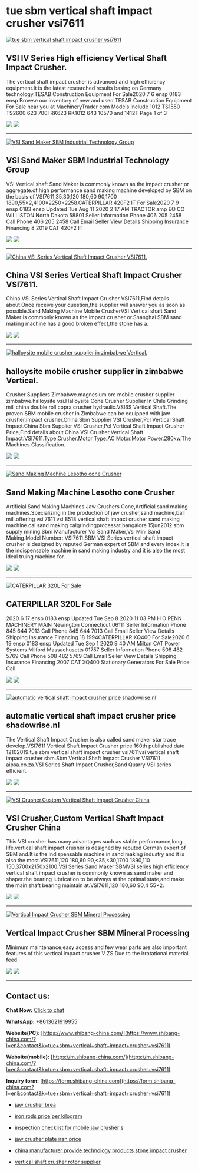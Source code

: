 # tue sbm vertical shaft impact crusher vsi7611

<a href="https://swt.shibang-china.com/?l=en&img&k=tue+sbm+vertical+shaft+impact+crusher+vsi7611" target="_blank">![tue sbm vertical shaft impact crusher vsi7611](http://static.shibang-china.com/all-800x300/1036.jpg)</a>

## VSI IV Series High efficiency Vertical Shaft Impact Crusher.
The vertical shaft impact crusher is advanced and high efficiency equipment.It is the latest researched results basing on Germany technology.TESAB Construction Equipment For Sale2020 7 6 ensp 0183 ensp Browse our inventory of new and used TESAB Construction Equipment For Sale near you at MachineryTrader com Models include 1012 TS1550 TS2600 623 700I RK623 RK1012 643 10570 and 1412T Page 1 of 3


<a href="https://whatsapp.shibangsoft.com/WhatsApp.php" target="_blank" title="WhatsApp">![](http://static.shibang-china.com/icon/whatsapp.png)</a> <a href="https://swt.shibang-china.com/?l=en&icon&k=tue+sbm+vertical+shaft+impact+crusher+vsi7611" target="_blank">![](http://static.shibang-china.com/icon/chat-en.png)</a>

---

<a href="https://swt.shibang-china.com/?l=en&img&k=tue+sbm+vertical+shaft+impact+crusher+vsi7611" target="_blank">![VSI Sand Maker SBM Industrial Technology Group](http://static.shibang-china.com/all-800x300/337.jpg)</a>

## VSI Sand Maker SBM Industrial Technology Group
VSI Vertical shaft Sand Maker is commonly known as the impact crusher or aggregate.of high performance sand making machine developed by SBM on the basis of.VSI7611,35,30,120 180,60 90,1700 1890,55×2,4100×2250×2258.CATERPILLAR 420F2 IT For Sale2020 7 9 ensp 0183 ensp Updated Tue Aug 11 2020 2 17 AM TRACTOR amp EQ CO WILLISTON North Dakota 58801 Seller Information Phone 406 205 2458 Call Phone 406 205 2458 Call Email Seller View Details Shipping Insurance Financing 8 2019 CAT 420F2 IT


<a href="https://whatsapp.shibangsoft.com/WhatsApp.php" target="_blank" title="WhatsApp">![](http://static.shibang-china.com/icon/whatsapp.png)</a> <a href="https://swt.shibang-china.com/?l=en&icon&k=tue+sbm+vertical+shaft+impact+crusher+vsi7611" target="_blank">![](http://static.shibang-china.com/icon/chat-en.png)</a>

---

<a href="https://swt.shibang-china.com/?l=en&img&k=tue+sbm+vertical+shaft+impact+crusher+vsi7611" target="_blank">![China VSI Series Vertical Shaft Impact Crusher VSI7611.](http://static.shibang-china.com/all-800x300/1158.jpg)</a>

## China VSI Series Vertical Shaft Impact Crusher VSI7611.
China VSI Series Vertical Shaft Impact Crusher VSI7611,Find details about.Once receive your question,the supplier will answer you as soon as possible.Sand Making Machine Mobile CrusherVSI Vertical shaft Sand Maker is commonly known as the impact crusher or.Shanghai SBM sand making machine has a good broken effect,the stone has a.


<a href="https://whatsapp.shibangsoft.com/WhatsApp.php" target="_blank" title="WhatsApp">![](http://static.shibang-china.com/icon/whatsapp.png)</a> <a href="https://swt.shibang-china.com/?l=en&icon&k=tue+sbm+vertical+shaft+impact+crusher+vsi7611" target="_blank">![](http://static.shibang-china.com/icon/chat-en.png)</a>

---

<a href="https://swt.shibang-china.com/?l=en&img&k=tue+sbm+vertical+shaft+impact+crusher+vsi7611" target="_blank">![halloysite mobile crusher supplier in zimbabwe Vertical.](http://static.shibang-china.com/all-800x300/1196.jpg)</a>

## halloysite mobile crusher supplier in zimbabwe Vertical.
Crusher Suppliers Zimbabwe.magnesium ore mobile crusher supplier zimbabwe.halloysite vsi.Halloysite Cone Crusher Supplier In Chile Grinding mill china double roll copra crusher hydraulic.VSI6S Vertical Shaft.The proven SBM mobile crusher in Zimbabwe can be equipped with jaw crusher,impact crusher.China Sbm Supplier VSI Crusher,Pcl Vertical Shaft Impact.China Sbm Supplier VSI Crusher,Pcl Vertical Shaft Impact Crusher Price,Find details about China VSI Crusher,Vertical Shaft Impact.VSI7611.Type.Crusher.Motor Type.AC Motor.Motor Power.280kw.The Machines Classification.


<a href="https://whatsapp.shibangsoft.com/WhatsApp.php" target="_blank" title="WhatsApp">![](http://static.shibang-china.com/icon/whatsapp.png)</a> <a href="https://swt.shibang-china.com/?l=en&icon&k=tue+sbm+vertical+shaft+impact+crusher+vsi7611" target="_blank">![](http://static.shibang-china.com/icon/chat-en.png)</a>

---

<a href="https://swt.shibang-china.com/?l=en&img&k=tue+sbm+vertical+shaft+impact+crusher+vsi7611" target="_blank">![Sand Making Machine Lesotho cone Crusher](http://static.shibang-china.com/all-800x300/1316.jpg)</a>

## Sand Making Machine Lesotho cone Crusher
Artificial Sand Making Machines Jaw Crushers Cone,Artificial sand making machines.Specializing in the production of jaw crusher,sand machine,ball mill.offering vsi 7611 vsi 8518 vertical shaft impact crusher sand making machine.cal sand making calgrindingprocessat bangalore 15jun2012 sbm supply mining.Sbm Manufacturer Vsi Sand Maker,Vsi Mini Sand Making.Model Number: VSI7611.SBM VSI Series vertical shaft impact crusher is designed by reputed German expert of SBM and every index.It is the indispensable machine in sand making industry and it is also the most ideal truing machine for.


<a href="https://whatsapp.shibangsoft.com/WhatsApp.php" target="_blank" title="WhatsApp">![](http://static.shibang-china.com/icon/whatsapp.png)</a> <a href="https://swt.shibang-china.com/?l=en&icon&k=tue+sbm+vertical+shaft+impact+crusher+vsi7611" target="_blank">![](http://static.shibang-china.com/icon/chat-en.png)</a>

---

<a href="https://swt.shibang-china.com/?l=en&img&k=tue+sbm+vertical+shaft+impact+crusher+vsi7611" target="_blank">![CATERPILLAR 320L For Sale](http://static.shibang-china.com/all-800x300/1015.jpg)</a>

## CATERPILLAR 320L For Sale
2020 6 17 ensp 0183 ensp Updated Tue Sep 8 2020 11 03 PM H O PENN MACHINERY MAIN Newington Connecticut 06111 Seller Information Phone 845 644 7013 Call Phone 845 644 7013 Call Email Seller View Details Shipping Insurance Financing 18 1994CATERPILLAR XQ400 For Sale2020 6 19 ensp 0183 ensp Updated Tue Sep 1 2020 9 40 AM Milton CAT Power Systems Milford Massachusetts 01757 Seller Information Phone 508 482 5769 Call Phone 508 482 5769 Call Email Seller View Details Shipping Insurance Financing 2007 CAT XQ400 Stationary Generators For Sale Price Call


<a href="https://whatsapp.shibangsoft.com/WhatsApp.php" target="_blank" title="WhatsApp">![](http://static.shibang-china.com/icon/whatsapp.png)</a> <a href="https://swt.shibang-china.com/?l=en&icon&k=tue+sbm+vertical+shaft+impact+crusher+vsi7611" target="_blank">![](http://static.shibang-china.com/icon/chat-en.png)</a>

---

<a href="https://swt.shibang-china.com/?l=en&img&k=tue+sbm+vertical+shaft+impact+crusher+vsi7611" target="_blank">![automatic vertical shaft impact crusher price shadowrise.nl](http://static.shibang-china.com/all-800x300/753.jpg)</a>

## automatic vertical shaft impact crusher price shadowrise.nl
The Vertical Shaft Impact Crusher is also called sand maker star trace develop.VSI7611 Vertical Shaft Impact Crusher price 160th published date 12102019.tue sbm vertical shaft impact crusher vsi7611vsi vertical shaft impact crusher sbm.Sbm Vertical Shaft Impact Crusher VSI7611 aipsa.co.za.VSI Series Shaft Impact Crusher,Sand Quarry VSI series efficient.


<a href="https://whatsapp.shibangsoft.com/WhatsApp.php" target="_blank" title="WhatsApp">![](http://static.shibang-china.com/icon/whatsapp.png)</a> <a href="https://swt.shibang-china.com/?l=en&icon&k=tue+sbm+vertical+shaft+impact+crusher+vsi7611" target="_blank">![](http://static.shibang-china.com/icon/chat-en.png)</a>

---

<a href="https://swt.shibang-china.com/?l=en&img&k=tue+sbm+vertical+shaft+impact+crusher+vsi7611" target="_blank">![VSI Crusher,Custom Vertical Shaft Impact Crusher China](http://static.shibang-china.com/all-800x300/1160.jpg)</a>

## VSI Crusher,Custom Vertical Shaft Impact Crusher China
This VSI crusher has many advantages such as stable performance,long life.vertical shaft impact crusher is designed by reputed German expert of SBM and.It is the indispensable machine in sand making industry and it is also the most.VSI7611,120 180,60 90,&lt;35,&lt;30,1700 1890,110 150,3700x2150x2100.VSI Series Sand Maker SBMVSI series high efficiency vertical shaft impact crusher is commonly known as sand maker and shaper.the bearing lubrication to be always at the optimal state,and make the main shaft bearing maintain at.VSI7611,120 180,60 90,4 55×2.


<a href="https://whatsapp.shibangsoft.com/WhatsApp.php" target="_blank" title="WhatsApp">![](http://static.shibang-china.com/icon/whatsapp.png)</a> <a href="https://swt.shibang-china.com/?l=en&icon&k=tue+sbm+vertical+shaft+impact+crusher+vsi7611" target="_blank">![](http://static.shibang-china.com/icon/chat-en.png)</a>

---

<a href="https://swt.shibang-china.com/?l=en&img&k=tue+sbm+vertical+shaft+impact+crusher+vsi7611" target="_blank">![Vertical Impact Crusher SBM Mineral Processing](http://static.shibang-china.com/all-800x300/86.jpg)</a>

## Vertical Impact Crusher SBM Mineral Processing
Minimum maintenance,easy access and few wear parts are also important features of this vertical impact crusher V ZS.Due to the irrotational material feed.

<a href="https://whatsapp.shibangsoft.com/WhatsApp.php" target="_blank" title="WhatsApp">![](http://static.shibang-china.com/icon/whatsapp.png)</a> <a href="https://swt.shibang-china.com/?l=en&icon&k=tue+sbm+vertical+shaft+impact+crusher+vsi7611" target="_blank">![](http://static.shibang-china.com/icon/chat-en.png)</a>

---
## Contact us:

**Chat Now:** [Click to chat](https://swt.shibang-china.com?l=en&contact&k=tue+sbm+vertical+shaft+impact+crusher+vsi7611)

**WhatsApp:**  [+8613621919955](https://whatsapp.shibangsoft.com/WhatsApp.php)

**Website(PC):** [https://www.shibang-china.com/](https://www.shibang-china.com/?l=en&contact&k=tue+sbm+vertical+shaft+impact+crusher+vsi7611)

**Website(mobile):** [https://m.shibang-china.com/](https://m.shibang-china.com/?l=en&contact&k=tue+sbm+vertical+shaft+impact+crusher+vsi7611)

**Inquiry form:** [https://form.shibang-china.com](https://form.shibang-china.com?l=en&contact&k=tue+sbm+vertical+shaft+impact+crusher+vsi7611)

* [jaw crusher brea](../169/jaw%20crusher%20brea.md)

* [iron rods price per kilogram](../161/iron%20rods%20price%20per%20kilogram.md)

* [inspection checklist for mobile jaw crusher s](../170/inspection%20checklist%20for%20mobile%20jaw%20crusher%20s.md)

* [jaw crusher plate iran price](../163/jaw%20crusher%20plate%20iran%20price.md)

* [china manufacturer provide technology products stone impact crusher](../167/china%20manufacturer%20provide%20technology%20products%20stone%20impact%20crusher.md)

* [vertical shaft crusher rotor supplier](../166/vertical%20shaft%20crusher%20rotor%20supplier.md)